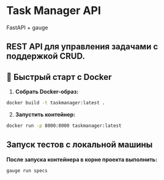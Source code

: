 # Task Manager API
FastAPI + gauge 

REST API для управления задачами с поддержкой CRUD.
---

## 🚀 Быстрый старт с Docker

1. **Собрать Docker-образ:**

```bash
docker build -t taskmanager:latest .
```
2. **Запустить контейнер:**

```bash
docker run -p 8000:8000 taskmanager:latest
```
## Запуск тестов с локальной машины
**После запуска контейнера в корне проекта выполнить:**

```bash
gauge run specs
```
